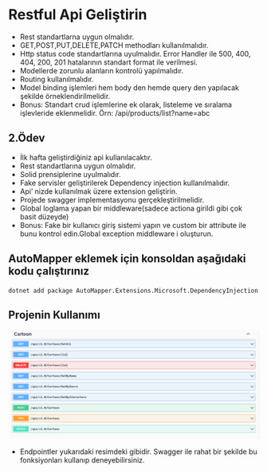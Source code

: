 # Restful Api Geliştirin

* Rest standartlarna uygun olmalıdır.
* GET,POST,PUT,DELETE,PATCH methodları kullanılmalıdır.
* Http status code standartlarına uyulmalıdır. Error Handler ile 500, 400, 404, 200, 201 hatalarının standart format ile verilmesi.
* Modellerde zorunlu alanların kontrolü yapılmalıdır.
* Routing kullanılmalıdır.
* Model binding işlemleri hem body den hemde query den yapılacak şekilde örneklendirilmelidir.
* Bonus: Standart crud işlemlerine ek olarak, listeleme ve sıralama işlevleride eklenmelidir. Örn: /api/products/list?name=abc

## 2.Ödev

* İlk hafta geliştirdiğiniz api kullanılacaktır.
* Rest standartlarına uygun olmalıdır.
* Solid prensiplerine uyulmalıdır.
* Fake servisler geliştirilerek Dependency injection kullanılmalıdır.
* Api’ nizde kullanılmak üzere extension geliştirin.
* Projede swagger implementasyonu gerçekleştirilmelidir.
* Global loglama yapan bir middleware(sadece actiona girildi gibi çok basit düzeyde)
* Bonus: Fake bir kullanıcı giriş sistemi yapın ve custom bir attribute ile bunu kontrol edin.Global exception middleware i oluşturun.

## AutoMapper eklemek için konsoldan aşağıdaki kodu çalıştırınız

```.NET CLI
dotnet add package AutoMapper.Extensions.Microsoft.DependencyInjection
```

## Projenin Kullanımı

![swagger](pictures/cartoon.png)

* Endpointler yukarıdaki resimdeki gibidir. Swagger ile rahat bir şekilde bu fonksiyonları kullanıp deneyebilirsiniz.
